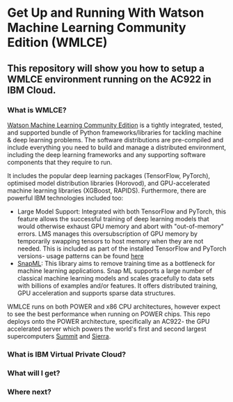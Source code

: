 # Get Up and Running With Watson Machine Learning Community Edition (WMLCE)
## This repository will show you how to setup a WMLCE environment running on the AC922 in IBM Cloud.

### What is WMLCE?
[Watson Machine Learning Community Edition](https://www.ibm.com/support/knowledgecenter/en/SS5SF7) is a tightly integrated, tested, and supported bundle of Python frameworks/libraries for tackling machine & deep learning problems. The software distributions are pre-compiled and include everything you need to build and manage a distributed environment, including the deep learning frameworks and any supporting software components that they require to run. 

It includes the popular deep learning packages (TensorFlow, PyTorch), optimised model distribution libraries (Horovod), and GPU-accelerated machine learning libraries (XGBoost, RAPIDS). Furthermore, there are powerful IBM technologies included too:
- Large Model Support: Integrated with both TensorFlow and PyTorch, this feature allows the successful training of deep learning models that would otherwise exhaust GPU memory and abort with "out-of-memory" errors. LMS manages this oversubscription of GPU memory by temporarily swapping tensors to host memory when they are not needed. This is included as part of the installed TensorFlow and PyTorch versions- usage patterns can be found [here](https://www.ibm.com/support/knowledgecenter/en/SS5SF7_1.7.0/navigation/wmlce_getstarted_tflms.html)
- [SnapML](https://ibmsoe.github.io/snap-ml-doc/index.html): This library aims to remove training time as a bottleneck for machine learning applications. Snap ML supports a large number of classical machine learning models and scales gracefully to data sets with billions of examples and/or features. It offers distributed training, GPU acceleration and supports sparse data structures.

WMLCE runs on both POWER and x86 CPU architectures, however expect to see the best performance when running on POWER chips. This repo deploys onto the POWER architecture, specifically an AC922- the GPU accelerated server which powers the world's first and second largest supercomputers [Summit](https://www.top500.org/system/179397) and [Sierra](https://www.top500.org/system/179398).

### What is IBM Virtual Private Cloud?
### What will I get?
### Where next?
